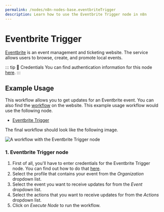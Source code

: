 ```yaml
---
permalink: /nodes/n8n-nodes-base.eventbriteTrigger
description: Learn how to use the Eventbrite Trigger node in n8n
---
```


# Eventbrite Trigger

[Eventbrite](https://www.eventbrite.com/) is an event management and ticketing website. The service allows users to browse, create, and promote local events.

::: tip 🔑 Credentials
You can find authentication information for this node [here](../../../credentials/Eventbrite/README.md).
:::


## Example Usage

This workflow allows you to get updates for an Eventbrite event. You can also find the [workflow](https://n8n.io/workflows/538) on the website. This example usage workflow would use the following node.
- [Eventbrite Trigger]()

The final workflow should look like the following image.

![A workflow with the Eventbrite Trigger node](./workflow.png)


### 1. Eventbrite Trigger node

1. First of all, you'll have to enter credentials for the Eventbrite Trigger node. You can find out how to do that [here](../../../credentials/Eventbrite/README.md).
2. Select the profile that contains your event from the *Organization* dropdown list.
3. Select the event you want to receive updates for from the *Event* dropdown list.
4. Select the actions that you want to receive updates for from the *Actions* dropdown list.
5. Click on *Execute Node* to run the workflow.
